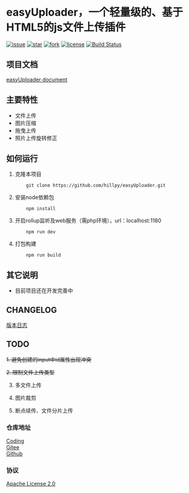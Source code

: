 # easyUploader，一个轻量级的、基于HTML5的js文件上传插件

[![issue](https://img.shields.io/github/issues/hillpy/easyUploader.svg)](https://github.com/hillpy/easyUploader/issues)
[![star](https://img.shields.io/github/stars/hillpy/easyUploader.svg)](https://github.com/hillpy/easyUploader)
[![fork](https://img.shields.io/github/forks/hillpy/easyUploader.svg)](https://github.com/hillpy/easyUploader)
[![license](https://img.shields.io/github/license/hillpy/easyUploader.svg)](https://github.com/hillpy/easyUploader/blob/master/LICENSE)
[![Build Status](https://www.travis-ci.com/hillpy/easyUploader.svg?branch=master)](https://www.travis-ci.com/hillpy/easyUploader)

## 项目文档

[easyUploader document](https://hillpy.github.io/easyUploader/)

## 主要特性

* 文件上传
* 图片压缩
* 拖曳上传
* 照片上传旋转修正

## 如何运行

1. 克隆本项目

    ```
        git clone https://github.com/hillpy/easyUploader.git
    ```
2. 安装node依赖包

    ```
        npm install
    ```
3. 开启rollup监听及web服务（需php环境），url：localhost:1180

    ```
        npm run dev
    ```
4. 打包构建

    ```
        npm run build
    ```

## 其它说明

* 目前项目还在开发完善中

## CHANGELOG

[版本日志](https://github.com/hillpy/easyUploader/releases)

## TODO

~~1. 避免创建的input中id属性出现冲突~~

~~2. 限制文件上传类型~~

3. 多文件上传

4. 图片裁剪

5. 断点续传、文件分片上传

### 仓库地址

[Coding](https://coding.net/u/shinn_lancelot/p/easyUploader/git "easyUploader")<br>
[Gitee](https://gitee.com/hillpy/easyUploader "easyUploader")<br>
[Github](https://github.com/hillpy/easyUploader "easyUploader")<br>

### 协议

[Apache License 2.0](https://github.com/hillpy/easyUploader/blob/master/LICENSE "Apache License 2.0")<br>